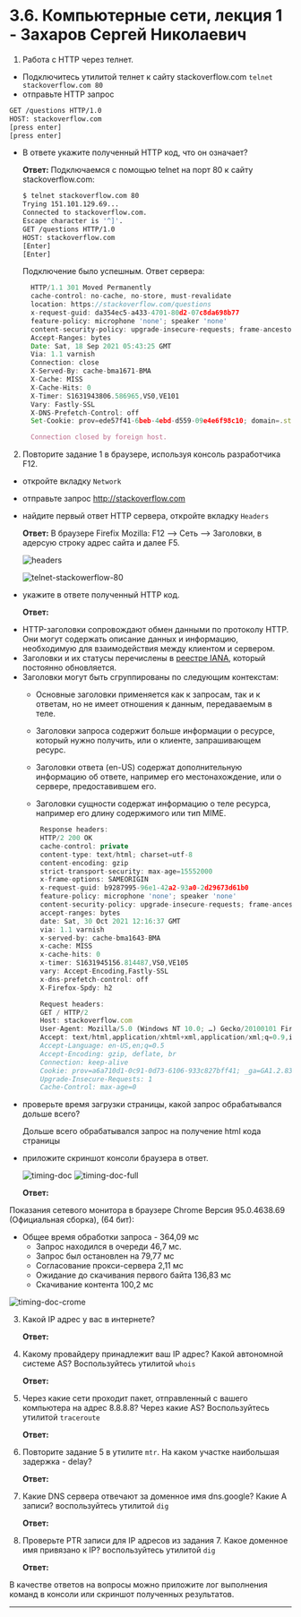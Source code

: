 # 3.6. Компьютерные сети, лекция 1 - Захаров Сергей Николаевич

1. Работа c HTTP через телнет.
- Подключитесь утилитой телнет к сайту stackoverflow.com
`telnet stackoverflow.com 80`
- отправьте HTTP запрос
```bash
GET /questions HTTP/1.0
HOST: stackoverflow.com
[press enter]
[press enter]
```
- В ответе укажите полученный HTTP код, что он означает?

    **Ответ:**
    Подключаемся с помощью telnet на порт 80 к сайту stackoverflow.com:
    ```bash
    $ telnet stackoverflow.com 80
    Trying 151.101.129.69...
    Connected to stackoverflow.com.
    Escape character is '^]'.
    GET /questions HTTP/1.0
    HOST: stackoverflow.com
    [Enter]
    [Enter]
    ```

    Подключение было успешным. Ответ сервера:
    ```javascript
      HTTP/1.1 301 Moved Permanently
      cache-control: no-cache, no-store, must-revalidate
      location: https://stackoverflow.com/questions
      x-request-guid: da354ec5-a433-4701-80d2-07c8da698b77
      feature-policy: microphone 'none'; speaker 'none'
      content-security-policy: upgrade-insecure-requests; frame-ancestors 'self' https://stackexchange.com
      Accept-Ranges: bytes
      Date: Sat, 18 Sep 2021 05:43:25 GMT
      Via: 1.1 varnish
      Connection: close
      X-Served-By: cache-bma1671-BMA
      X-Cache: MISS
      X-Cache-Hits: 0
      X-Timer: S1631943806.586965,VS0,VE101
      Vary: Fastly-SSL
      X-DNS-Prefetch-Control: off
      Set-Cookie: prov=ede57f41-6beb-4ebd-d559-09e4e6f98c10; domain=.stackoverflow.com; expires=Fri, 01-Jan-2055 00:00:00 GMT; path=/; HttpOnly

      Connection closed by foreign host.
    ```

 
2. Повторите задание 1 в браузере, используя консоль разработчика F12.
- откройте вкладку `Network`
- отправьте запрос http://stackoverflow.com
- найдите первый ответ HTTP сервера, откройте вкладку `Headers`

    **Ответ:**
    В браузере Firefix Mozilla: F12 --> Сеть --> Заголовки, в адерсую строку адрес сайта и далее F5.

    ![headers](/03-sysadmin-06-net/img/image4.PNG)
    
    ![telnet-stackowerflow-80](/03-sysadmin-06-net/img/image2.png)
    
- укажите в ответе полученный HTTP код.

    **Ответ:**
    
 * HTTP-заголовки сопровождают обмен данными по протоколу HTTP. Они могут содержать описание данных и информацию, необходимую для взаимодействия между клиентом и сервером. 
 * Заголовки и их статусы перечислены в [реестре IANA](https://www.iana.org/assignments/message-headers/message-headers.xhtml), который постоянно обновляется.
 * Заголовки могут быть сгруппированы по следующим контекстам:
   - Основные заголовки применяется как к запросам, так и к ответам, но не имеет отношения к данным, передаваемым в теле.
   - Заголовки запроса содержит больше информации о ресурсе, который нужно получить, или о клиенте, запрашивающем ресурс.
   - Заголовки ответа (en-US) содержат дополнительную информацию об ответе, например его местонахождение, или о сервере, предоставившем его.
   - Заголовки сущности содержат информацию о теле ресурса, например его длину содержимого или тип MIME.

     ```javascript
      Response headers:
      HTTP/2 200 OK
      cache-control: private
      content-type: text/html; charset=utf-8
      content-encoding: gzip
      strict-transport-security: max-age=15552000
      x-frame-options: SAMEORIGIN
      x-request-guid: b9287995-96e1-42a2-93a0-2d29673d61b0
      feature-policy: microphone 'none'; speaker 'none'
      content-security-policy: upgrade-insecure-requests; frame-ancestors 'self' https://stackexchange.com
      accept-ranges: bytes
      date: Sat, 30 Oct 2021 12:16:37 GMT
      via: 1.1 varnish
      x-served-by: cache-bma1643-BMA
      x-cache: MISS
      x-cache-hits: 0
      x-timer: S1631945156.814487,VS0,VE105
      vary: Accept-Encoding,Fastly-SSL
      x-dns-prefetch-control: off
      X-Firefox-Spdy: h2

      Request headers:
      GET / HTTP/2
      Host: stackoverflow.com
      User-Agent: Mozilla/5.0 (Windows NT 10.0; …) Gecko/20100101 Firefox/56.0
      Accept: text/html,application/xhtml+xml,application/xml;q=0.9,image/webp,*/*;q=0.8
      Accept-Language: en-US,en;q=0.5
      Accept-Encoding: gzip, deflate, br
      Connection: keep-alive
      Cookie: prov=a6a710d1-0c91-0d73-6106-933c827bff41; _ga=GA1.2.832935575.1629794946; OptanonConsent=isIABGlobal=false&datestamp=Tue+Aug+24+2021+12%3A49%3A15+GMT%2B0400+(Georgia+Standard+Time)&version=6.10.0&hosts=&landingPath=NotLandingPage&groups=C0003%3A1%2CC0004%3A1%2CC0002%3A1%2CC0001%3A1; OptanonAlertBoxClosed=2021-08-24T08:49:15.964Z; _ym_uid=1630493197906022200; _ym_d=1630493197; __gads=ID=ef07a88dce116111:T=1630493201:S=ALNI_MYpZBoOyE_nSWGZEl6Ju4mR0BdzOQ; _gid=GA1.2.950308004.1631944605; _gat=1
      Upgrade-Insecure-Requests: 1
      Cache-Control: max-age=0

     ```
- проверьте время загрузки страницы, какой запрос обрабатывался дольше всего?
    
    Дольше всего обрабатывался запрос на получение html кода страницы
    
- приложите скриншот консоли браузера в ответ.

   ![timing-doc](/03-sysadmin-06-net/img/image5.png)
   ![timing-doc-full](/03-sysadmin-06-net/img/image6.png)
   
     **Ответ:**
       
 Показания сетевого монитора в браузере Chrome Версия 95.0.4638.69 (Официальная сборка), (64 бит):
   * Общее время обработки запроса - 364,09 мс
     - Запрос находился в очереди 46,7 мс.
     - Запрос был остановлен на 79,77 мс
     - Согласование прокси-сервера 2,11 мс
     - Ожидание до скачивания первого байта 136,83 мс
     - Скачивание контента 100,2 мс


   ![timing-doc-crome](/03-sysadmin-06-net/img/image7.png)


 
3. Какой IP адрес у вас в интернете?

    **Ответ:**
 
5. Какому провайдеру принадлежит ваш IP адрес? Какой автономной системе AS? Воспользуйтесь утилитой `whois`

    **Ответ:**
 
7. Через какие сети проходит пакет, отправленный с вашего компьютера на адрес 8.8.8.8? Через какие AS? Воспользуйтесь утилитой `traceroute`

    **Ответ:**
 
9. Повторите задание 5 в утилите `mtr`. На каком участке наибольшая задержка - delay?

    **Ответ:**
 
11. Какие DNS сервера отвечают за доменное имя dns.google? Какие A записи? воспользуйтесь утилитой `dig`

    **Ответ:**
 
13. Проверьте PTR записи для IP адресов из задания 7. Какое доменное имя привязано к IP? воспользуйтесь утилитой `dig`

    **Ответ:**
 

В качестве ответов на вопросы можно приложите лог выполнения команд в консоли или скриншот полученных результатов.

---
